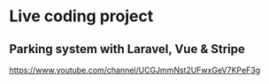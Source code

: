 # Live coding project

## Parking system with Laravel, Vue & Stripe

https://www.youtube.com/channel/UCGJmmNst2UFwxGeV7KPeF3g
